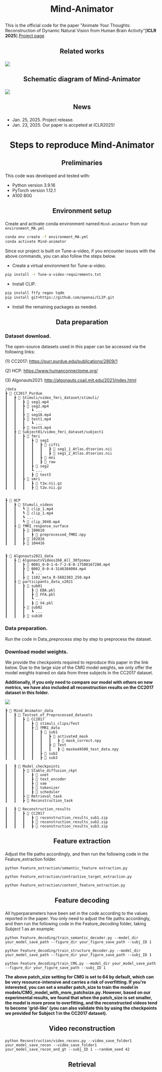 # <p align="center"> Mind-Animator </p> 
This is the official code for the paper "Animate Your Thoughts: Reconstruction of Dynamic Natural Vision from Human Brain Activity"[**ICLR 2025**] [Project page](https://dl.acm.org/doi/10.1145/3581783.3613832)

## <p align="center">  Related works  </p> 
![](https://github.com/ReedOnePeck/Mind-Animator/blob/main/images/related_works.png)<br>

## <p align="center">  Schematic diagram of Mind-Animator  </p> 
![](https://github.com/ReedOnePeck/Mind-Animator/blob/main/images/method.png)<br>


## <p align="center">  News  </p> 
- Jan. 25, 2025. Project release.
- Jan. 23, 2025. Our paper is accpeted at ICLR2025!

# <p align="center"> Steps to reproduce Mind-Animator </p> 
## <p align="center">  Preliminaries  </p> 
This code was developed and tested with:

*  Python version 3.9.16
*  PyTorch version 1.12.1
*  A100 80G

## <p align="center">  Environment setup  </p> 
Create and activate conda environment named ```Mind-animator``` from our ```environment_MA.yml```
```sh
conda env create -f environment_MA.yml
conda activate Mind-animator
```

Since our project is built on Tune-a-video, if you encounter issues with the above commands, you can also follow the steps below.

*  Create a virtual environment for Tune-a-video.
```sh
pip install -r Tune-a-video-requirements.txt
```
*  Install CLIP.
```sh
pip install ftfy regex tqdm
pip install git+https://github.com/openai/CLIP.git
```
*  Install the remaining packages as needed.

## <p align="center">  Data preparation  </p> 
### <p >  Dataset download. </p>

The open-source datasets used in this paper can be accessed via the following links:

(1) CC2017: https://purr.purdue.edu/publications/2809/1

(2) HCP: https://www.humanconnectome.org/

(3) Algonauts2021: http://algonauts.csail.mit.edu/2021/index.html

```
/data
┣ 📂 CC2017_Purdue
┃   ┣ 📂 Stimuli/video_fmri_dataset/stimuli/
┃   ┃   ┣ 📜 seg1.mp4
┃   ┃   ┣ 📜 seg2.mp4
┃   ┃   ┃   ┗ ...
┃   ┃   ┣ 📜 seg18.mp4
┃   ┃   ┣ 📜 test1.mp4
┃   ┃   ┃   ┗ ...
┃   ┃   ┣ 📜 test5.mp4
┃   ┣ 📂 Subject01/video_fmri_dataset/subject1
┃   ┃   ┣ 📂 fmri
┃   ┃   ┃   ┣ 📂 seg1
┃   ┃   ┃   ┃   ┣ 📂 cifti
┃   ┃   ┃   ┃   ┃   ┣ 📜 seg1_1_Atlas.dtseries.nii
┃   ┃   ┃   ┃   ┃   ┣ 📜 seg1_2_Atlas.dtseries.nii
┃   ┃   ┃   ┃   ┣ 📂 mni
┃   ┃   ┃   ┃   ┣ 📂 raw
┃   ┃   ┃   ┣ 📂 seg2
┃   ┃   ┃   ┗ ...
┃   ┃   ┃   ┣ 📂 test5
┃   ┃   ┣ 📂 smri
┃   ┃   ┃   ┣ 📜 t1w.nii.gz
┃   ┃   ┃   ┣ 📜 t2w.nii.gz


┣ 📂 HCP
┃   ┣ 📂 Stumuli_videos
┃   ┃   ┗ 📜 clip_1.mp4
┃   ┃   ┗ 📜 clip_1.mp4
┃   ┃   ┗ ...
┃   ┃   ┗ 📜 clip_3040.mp4
┃   ┣ 📂 fMRI_response_surface
┃   ┃   ┣ 📂 100610
┃   ┃   ┃   ┣ 📜 preprocessed_fMRI.npy
┃   ┃   ┣ 📂 102816
┃   ┃   ┣ 📂 104416


┣ 📂 Algonauts2021_data
┃   ┣ 📂 AlgonautsVideos268_All_30fpsmax
┃   ┃   ┣ 📜 0001_0-0-1-6-7-2-8-0-17500167280.mp4
┃   ┃   ┣ 📜 0002_0-0-4-3146384004.mp4
┃   ┃   ┃   ┗ ...
┃   ┃   ┣ 📜 1102_meta_R-5602303_250.mp4
┃   ┣ 📂 participants_data_v2021
┃   ┃   ┣ 📂 sub01
┃   ┃   ┃   ┣ 📜 EBA.pkl
┃   ┃   ┃   ┣ 📜 FFA.pkl
┃   ┃   ┃   ┗ ...
┃   ┃   ┃   ┣ 📜 V4.pkl
┃   ┃   ┣ 📂 sub02
┃   ┃   ┃   ┗ ...
┃   ┃   ┣ 📂 sub10
```

### <p > Data preparation. </p> 
Run the code in Data_preprocess step by step to preprocess the dataset.

### <p >  Download model weights. </p>
We provide the checkpoints required to reproduce this paper in the link below. Due to the large size of the CMG model weights, we only offer the model weights trained on data from three subjects in the CC2017 dataset.  

**Additionally, if you only need to compare our model with others on new metrics, we have also included all reconstruction results on the CC2017 dataset in this folder.**

![](https://github.com/ReedOnePeck/Mind-Animator/blob/main/images/bfa84fe63a9fac6a3827d87118e2972.png)<br>

```
┣ 📂 Mind_Animator_data
┃   ┣ 📂 Testset_of_Preprocessed_datasets
┃   ┃   ┣ 📂 CC2017
┃   ┃   ┃   ┣ 📂 stimuli_clips/Test
┃   ┃   ┃   ┣ 📂 fMRI_data
┃   ┃   ┃   ┃   ┣ 📂 sub1
┃   ┃   ┃   ┃   ┃   ┣ 📂 activated_mask
┃   ┃   ┃   ┃   ┃   ┃   ┣ 📜 mask_correct.npy
┃   ┃   ┃   ┃   ┃   ┣ 📂 Test
┃   ┃   ┃   ┃   ┃   ┃   ┣ 📜 masked4500_test_data.npy
┃   ┃   ┃   ┃   ┣ 📂 sub2
┃   ┃   ┃   ┃   ┣ 📂 sub3

┃   ┣ 📂 Model_checkpoints
┃   ┃   ┣ 📂 Stable_diffusion_ckpt
┃   ┃   ┃   ┣ 📂 unet
┃   ┃   ┃   ┣ 📂 text_encoder
┃   ┃   ┃   ┣ 📂 vae
┃   ┃   ┃   ┣ 📂 tokenizer
┃   ┃   ┃   ┣ 📂 scheduler
┃   ┃   ┣ 📂 Retrieval_task
┃   ┃   ┣ 📂 Reconstruction_task

┃   ┣ 📂 Reconstruction_results
┃   ┃   ┣ 📂 CC2017
┃   ┃   ┃   ┣ 📜 reconstruction_results_sub1.zip
┃   ┃   ┃   ┣ 📜 reconstruction_results_sub2.zip
┃   ┃   ┃   ┣ 📜 reconstruction_results_sub3.zip

```

## <p align="center">  Feature extraction  </p> 
Adjust the file paths accordingly, and then run the following code in the Feature_extraction folder.
```
python Feature_extraction/semantic_feature extraction.py

python Feature_extraction/contrastive_target_extraction.py

python Feature_extraction/content_feature_extraction.py
```

## <p align="center">  Feature decoding  </p> 

All hyperparameters have been set in the code according to the values reported in the paper. You only need to adjust the file paths accordingly, and then run the following code in the Feature_decoding folder, taking Subject 1 as an example:

```
python Feature_decoding/train_semantic_decoder.py --model_dir your_model_save_path --figure_dir your_figure_save_path --subj_ID 1

python Feature_decoding/train_structure_decoder.py --model_dir your_model_save_path --figure_dir your_figure_save_path --subj_ID 1

python Feature_decoding/train_CMG.py --model_dir your_model_save_path --figure_dir your_figure_save_path --subj_ID 1
```
**The above patch_size setting for CMG is set to 64 by default, which can be very resource-intensive and carries a risk of overfitting. If you're interested, you can set a smaller patch_size to train the model in models/CMG_model_with_more_patchsize.py. However, based on our experimental results, we found that when the patch_size is set smaller, the model is more prone to overfitting, and the reconstructed videos tend to become 'grid-like' (you can also validate this by using the checkpoints we provided for Subject 1 in the CC2017 dataset).**


## <p align="center">  Video reconstruction  </p> 
```
python Reconstruction/video_recons.py --video_save_folder1 your_model_save_recon --video_save_folder1 your_model_save_recon_and_gt --subj_ID 1 --random_seed 42
```

## <p align="center">  Retrieval  </p> 







